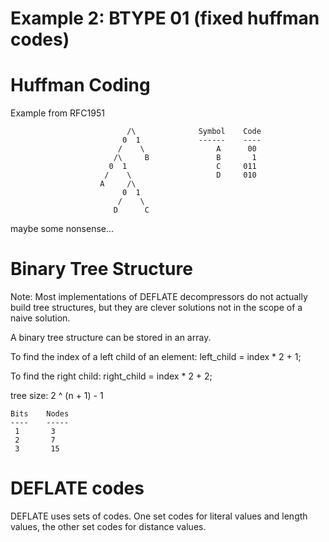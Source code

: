 Example 2: BTYPE 01 (fixed huffman codes)
=========================================

Huffman Coding
==============

Example from RFC1951
```
                          /\              Symbol    Code
                         0  1             ------    ----
                        /    \                A      00
                       /\     B               B       1
                      0  1                    C     011
                     /    \                   D     010
                    A     /\
                         0  1
                        /    \
                       D      C
```

maybe some nonsense...

Binary Tree Structure
=====================

Note: Most implementations of DEFLATE decompressors do not actually build
tree structures, but they are clever solutions not in the scope of a naive
solution.

A binary tree structure can be stored in an array.

To find the index of a left child of an element:
	left_child = index * 2 + 1;

To find the right child:
	right_child = index * 2 + 2;

tree size:
2 ^ (n + 1) - 1
```
Bits    Nodes
----    -----
 1       3
 2       7
 3       15
```



DEFLATE codes
=============

DEFLATE uses sets of codes.  One set codes for literal values and length
values, the other set codes for distance values.


